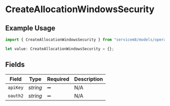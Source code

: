 # CreateAllocationWindowsSecurity

## Example Usage

```typescript
import { CreateAllocationWindowsSecurity } from "servicem8/models/operations";

let value: CreateAllocationWindowsSecurity = {};
```

## Fields

| Field              | Type               | Required           | Description        |
| ------------------ | ------------------ | ------------------ | ------------------ |
| `apiKey`           | *string*           | :heavy_minus_sign: | N/A                |
| `oauth2`           | *string*           | :heavy_minus_sign: | N/A                |